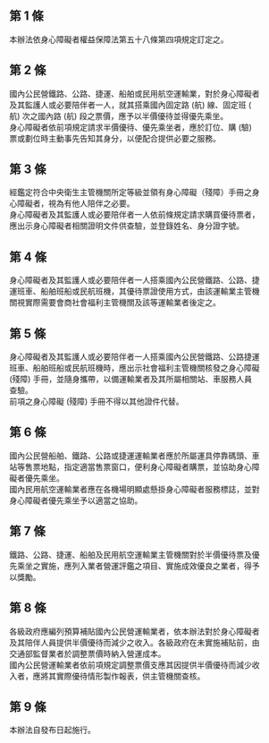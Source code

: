 第 1 條
-------
本辦法依身心障礙者權益保障法第五十八條第四項規定訂定之。

第 2 條
-------
國內公民營鐵路、公路、捷運、船舶或民用航空運輸業，對於身心障礙者  
及其監護人或必要陪伴者一人，就其搭乘國內固定路 (航) 線、固定班 (  
航) 次之國內路 (航) 段之票價，應予以半價優待並得優先乘坐。  
身心障礙者依前項規定請求半價優待、優先乘坐者，應於訂位、購 (驗)  
票或劃位時主動事先告知其身分，以便配合提供必要之服務。

第 3 條
-------
經鑑定符合中央衛生主管機關所定等級並領有身心障礙（殘障）手冊之身  
心障礙者，視為有他人陪伴之必要。  
身心障礙者及其監護人或必要陪伴者一人依前條規定請求購買優待票者，  
應出示身心障礙者相關證明文件供查驗，並登錄姓名、身分證字號。

第 4 條
-------
身心障礙者及其監護人或必要陪伴者一人搭乘國內公民營鐵路、公路、捷  
運班車、船舶班船或民航班機，其優待票證使用方式，由該運輸業主管機  
關視實際需要會商社會福利主管機關及該等運輸業者後定之。

第 5 條
-------
身心障礙者及其監護人或必要陪伴者一人搭乘國內公民營鐵路、公路捷運  
班車、船舶班船或民航班機時，應出示社會福利主管機關核發之身心障礙  
 (殘障) 手冊，並隨身攜帶，以備運輸業者及其所屬相關站、車服務人員  
查驗。  
前項之身心障礙 (殘障) 手冊不得以其他證件代替。

第 6 條
-------
國內公民營船舶、鐵路、公路或捷運運輸業者應於所屬運具停靠碼頭、車  
站等售票地點，指定適當售票窗口，便利身心障礙者購票，並協助身心障  
礙者優先乘坐。  
國內民用航空運輸業者應在各機場明顯處懸掛身心障礙者服務標誌，並對  
身心障礙者優先乘坐予以適當之協助。

第 7 條
-------
鐵路、公路、捷運、船舶及民用航空運輸業主管機關對於半價優待票及優  
先乘坐之實施，應列入業者營運評鑑之項目、實施成效優良之業者，得予  
以獎勵。

第 8 條
-------
各級政府應編列預算補貼國內公民營運輸業者，依本辦法對於身心障礙者  
及其陪伴人員提供半價優待而減少之收入。各級政府在未實施補貼前，由  
交通部監督業者於調整票價時納入營運成本。  
國內公民營運輸業者依前項規定調整票價支應其因提供半價優待而減少收  
入者，應將其實際優待情形製作報表，供主管機關查核。

第 9 條
-------
本辦法自發布日起施行。

